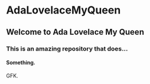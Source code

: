 # AdaLovelaceMyQueen

## Welcome to Ada Lovelace My Queen

### This is an amazing repository that does...

#### Something.

GFK.
